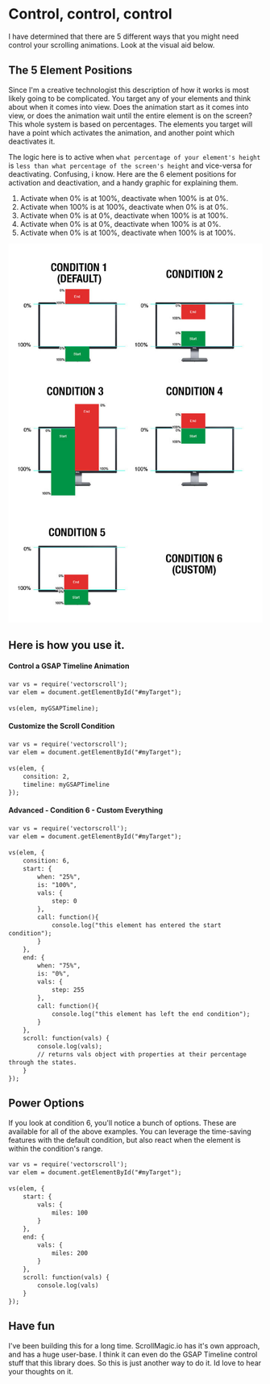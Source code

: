 Control, control, control
==============================
I have determined that there are 5 different ways that you might need control your scrolling animations. Look at the visual aid below.

The 5 Element Positions
---
Since I'm a creative technologist this description of how it works is most likely going to be complicated. You target any of your elements and think about when it comes into view. Does the animation start as it comes into view, or does the animation wait until the entire element is on the screen? This whole system is based on percentages. The elements you target will have a point which activates the animation, and another point which deactivates it.

The logic here is to active when `what percentage of your element's height` is `less than what percentage of the screen's height` and vice-versa for deactivating. Confusing, i know. Here are the 6 element positions for activation and deactivation, and a handy graphic for explaining them.

 1. Activate when 0% is at 100%, deactivate when 100% is at 0%.
 2. Activate when 100% is at 100%, deactivate when 0% is at 0%.
 3. Activate when 0% is at 0%, deactivate when 100% is at 100%.
 4. Activate when 0% is at 0%, deactivate when 100% is at 0%.
 5. Activate when 0% is at 100%, deactivate when 100% is at 100%.

![](README/howtofarm.jpg)

Here is how you use it.
--
#### Control a GSAP Timeline Animation ####
    var vs = require('vectorscroll');
    var elem = document.getElementById("#myTarget");

	vs(elem, myGSAPTimeline);




#### Customize the Scroll Condition ####
    var vs = require('vectorscroll');
    var elem = document.getElementById("#myTarget");

	vs(elem, {
		consition: 2,
		timeline: myGSAPTimeline
	});


#### Advanced - Condition 6 - Custom Everything ####
    var vs = require('vectorscroll');
    var elem = document.getElementById("#myTarget");

	vs(elem, {
		consition: 6,
		start: {
			when: "25%",
			is: "100%",
			vals: {
				step: 0
			},
			call: function(){
				console.log("this element has entered the start condition");
			}
		},
		end: {
			when: "75%",
			is: "0%",
			vals: {
				step: 255
			},
			call: function(){
				console.log("this element has left the end condition");
			}
		},
		scroll: function(vals) {
			console.log(vals); 
			// returns vals object with properties at their percentage through the states.
		}
	});


Power Options
---
If you look at condition 6, you'll notice a bunch of options. These are available for all of the above examples. You can leverage the time-saving features with the default condition, but also react when the element is within the condition's range.

	var vs = require('vectorscroll');
    var elem = document.getElementById("#myTarget");

	vs(elem, {
		start: {
			vals: {
				miles: 100
			}
		},
		end: {
			vals: {
				miles: 200
			}
		},
		scroll: function(vals) {
			console.log(vals)
		}
	});


Have fun
---
I've been building this for a long time. ScrollMagic.io has it's own approach, and has a huge user-base. I think it can even do the GSAP Timeline control stuff that this library does. So this is just another way to do it. Id love to hear your thoughts on it. 